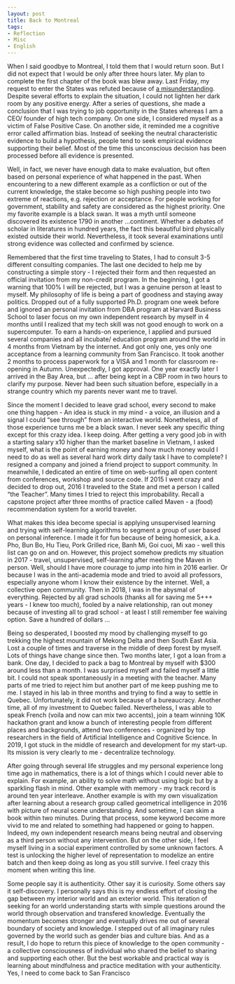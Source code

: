 ```yaml
---
layout: post
title: Back to Montreal
tags:
- Reflection
- Misc
- English
---
```


When I said goodbye to Montreal, I told them that I would return soon. But I did not expect that I would be only after three hours later. My plan to complete the first chapter of the book was blew away. Last Friday, my request to enter the States was refuted because of [a misunderstanding](https://github.com/EmmaNguyen/emmanguyen.github.io/blob/master/static/pdf/edited_Gmail%20-%20Feedback%20about%20Withdrawal%20of%20Application%20for%20Admission_%20Consular%20Notification-edited.pdf). Despite several efforts to explain the situation, I could not lighten her dark room by any positive energy. After a series of questions, she made a conclusion that I was trying to job opportunity in the States whereas I am a CEO/ founder of high tech company. On one side, I considered myself as a victim of False Positive Case. On another side, it reminded me a cognitive error called affirmation bias. Instead of seeking the neutral characteristic evidence to build a hypothesis, people tend to seek empirical evidence supporting their belief. Most of the time this unconscious decision has been processed before all evidence is presented.

Well, in fact, we never have enough data to make evaluation, but often based on personal experience of what happened in the past. When encountering to a new different example as a confliction or out of the current knowledge, the stake become so high pushing people into two extreme of reactions, e.g. rejection or acceptance. For people working for government, stability and safety are considered as the highest priority. One my favorite example is a black swan. It was a myth until someone discovered its existence 1790 in another ...continent. Whether a debates of scholar in literatures in hundred years, the fact this beautiful bird physically existed outside their world. Nevertheless, it took several examinations until strong evidence was collected and confirmed by science.

Remembered that the first time traveling to States, I had to consult 3-5 different consulting companies. The last one decided to help me by constructing a simple story - I rejected their form and then requested an official invitation from my non-credit program. In the beginning, I got a warning that 100% I will be rejected, but I was a genuine person at least to myself. My philosophy of life is being a part of goodness and staying away politics. Dropped out of a fully supported Ph.D. program one week before and ignored an personal invitation from DBA program at Harvard Business School to laser focus on my own independent research by myself in 4 months until I realized that my tech skill was not good enough to work on a supercomputer. To earn a hands-on experience, I applied and pursued several companies and all incubate/ education program around the world in 4 months from Vietnam by the internet. And got only one, yes only one acceptance from a learning community from San Francisco. It took another 2 months to process paperwork for a VISA and 1 month for classroom re-opening in Autumn. Unexpectedly, I got approval. One year exactly later I arrived in the Bay Area, but ... after being kept in a CBP room in two hours to clarify my purpose. Never had been such situation before, especially in a strange country which my parents never want me to travel.

Since the moment I decided to leave grad school, every second to make one thing happen - An idea is stuck in my mind - a voice, an illusion and a signal I could “see through” from an interactive world. Nonetheless, all of those experience turns me be a black swan. I never seek any specific thing except for this crazy idea. I keep doing. After getting a very good job in with a starting salary x10 higher than the market baseline in Vietnam, I asked myself, what is the point of earning money and how much money would I need to do as well as several hard work dirty daily task I have to complete? I resigned a company and joined a friend project to support community. In meanwhile, I dedicated an entire of time on web-surfing all open content from conferences, workshop and source code. If 2015 I went crazy and decided to drop out, 2016 I traveled to the State and met a person I called “the Teacher”. Many times I tried to reject this improbability. Recall a capstone project after three months of practice called Maven - a (food) recommendation system for a world traveler.

What makes this idea become special is applying unsupervised learning and trying with self-learning algorithms to segment a group of user based on personal inference. I made it for fun because of being homesick, a.k.a. Pho, Bun Bo, Hu Tieu, Pork Grilled rice, Banh Mi, Goi cuoi, Mi xao - well this list can go on and on. However, this project somehow predicts my situation in 2017 - travel, unsupervised, self-learning after meeting the Maven in person. Well, should I have more courage to jump into him in 2016 earlier. Or because I was in the anti-academia mode and tried to avoid all professors, especially anyone whom I know their existence by the internet. Well, a collective open community. Then in 2018, I was in the abysmal of everything. Rejected by all grad schools (thanks all for saving me 5+++ years - I knew too much), fooled by a naive relationship, ran out money because of investing all to grad school - at least I still remember fee waiving option. Save a hundred of dollars ...

Being so desperated, I boosted my mood by challenging myself to go trekking the highest mountain of Mekong Delta and then South East Asia. Lost a couple of times and traverse in the middle of deep forest by myself. Lots of things have change since then. Two months later, I got a loan from a bank. One day, I decided to pack a bag to Montreal by myself with $300 around less than a month. I was surprised myself and failed myself a little bit. I could not speak spontaneously in a meeting with the teacher. Many parts of me tried to reject him but another part of me keep pushing me to me. I stayed in his lab in three months and trying to find a way to settle in Quebec. Unfortunately, it did not work because of a bureaucracy. Another time, all of my investment to Quebec failed. Nevertheless, I was able to speak French (voila and now can mix two accents), join a team winning 10K hackathon grant and know a bunch of interesting people from different places and backgrounds, attend two conferences - organized by top researchers in the field of Artificial Intelligence and Cognitive Science. In 2019, I got stuck in the middle of research and development for my start-up. Its mission is very clearly to me - decentralize technology.

After going through several life struggles and my personal experience long time ago in mathematics, there is a lot of things which I could never able to explain. For example, an ability to solve math without using logic but by a sparkling flash in mind. Other example with memory - my track record is around ten year interleave. Another example is with my own visualization after learning about a research group called geometrical intelligence in 2016 with picture of neural scene understanding. And sometime, I can skim a book within two minutes. During that process, some keyword become more vivid to me and related to something had happened or going to happen. Indeed, my own independent research means being neutral and observing as a third person without any intervention. But on the other side, I feel myself living in a social experiment controlled by some unknown factors. A test is unlocking the higher level of representation to modelize an entire batch and then keep doing as long as you still survive. I feel crazy this moment when writing this line.

Some people say it is authenticity. Other say it is curiosity. Some others say it self-discovery. I personally says this is my endless effort of closing the gap between my interior world and an exterior world. This iteration of seeking for an world understanding starts with simple questions around the world through observation and transfered knowledge. Eventually the momentum becomes stronger and eventually drives me out of several boundary of society and knowledge. I stepped out of all imaginary rules governed by the world such as gender bias and culture bias. And as a result, I do hope to return this piece of knowledge to the open community - a collective consciousness of individual who shared the belief to sharing and supporting each other. But the best workable and practical way is learning about mindfulness and practice meditation with your authenticity. Yes, I need to come back to San Francisco
